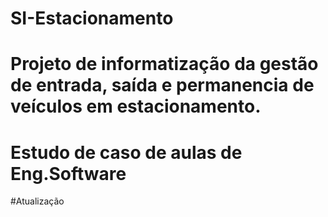 # SI-Estacionamento
# Projeto de informatização da gestão de entrada, saída e permanencia de veículos em estacionamento.
# Estudo de caso de aulas de Eng.Software
#Atualização 